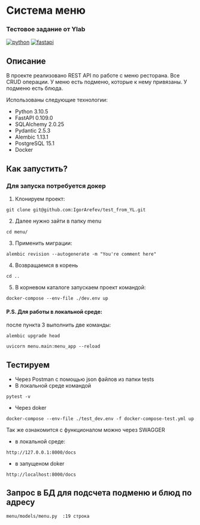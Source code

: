 # Система меню
### Тестовое задание от Ylab


[![python](https://cdn.coral.team/images/technologies/python.svg)](https://www.python.org/)
[![fastapi](https://houdoukyokucho.com/wp-content/uploads/2022/09/FastAPI-320x180.png)](https://fastapi.tiangolo.com/)


## Описание

В проекте реализовано REST API по работе с меню ресторана.
Все CRUD операции.
У меню есть подменю, которые к нему привязаны. У подменю есть блюда.

Использованы следующие технологии:

- Python 3.10.5
- FastAPI 0.109.0
- SQLAlchemy 2.0.25
- Pydantic 2.5.3
- Alembic 1.13.1
- PostgreSQL 15.1
- Docker


## Как запустить?

### Для запуска потребуется докер

1. Клонируем проект:
```
git clone git@github.com:IgorArefev/test_from_YL.git
```
2. Далее нужно зайти в папку menu
```
cd menu/
```
3. Применить миграции:
```
alembic revision --autogenerate -m "You're comment here"
```
4. Возвращаемся в корень
```
cd ..
```
5. В корневом каталоге запускаем проект командой:
```
docker-compose --env-file ./dev.env up
```

#### P.S. Для работы в локальной среде:

после пункта 3 выполнить две команды:
```
alembic upgrade head
```
```
uvicorn menu.main:menu_app --reload
```

## Тестируем

- Через Postman с помощью json файлов из папки tests
- В локальной среде командой
```
pytest -v
```
- Через doker
```
docker-compose --env-file ./test_dev.env -f docker-compose-test.yml up
```


Так же ознакомится с функционалом можно через SWAGGER
- в локальной среде:
```
http://127.0.0.1:8000/docs
```
- в запущеном doker
```
http://localhost:8000/docs
```


## Запрос в БД для подсчета подменю и блюд по адресу
```
menu/models/menu.py  :19 строка
```
